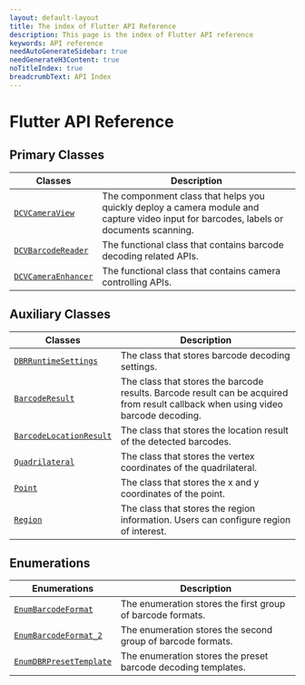 ```yaml
---
layout: default-layout
title: The index of Flutter API Reference
description: This page is the index of Flutter API reference
keywords: API reference
needAutoGenerateSidebar: true
needGenerateH3Content: true
noTitleIndex: true
breadcrumbText: API Index
---
```


# Flutter API Reference

## Primary Classes

| Classes | Description |
| ------- | ----------- |
| [`DCVCameraView`](camera-view.md) | The componment class that helps you quickly deploy a camera module and capture video input for barcodes, labels or documents scanning. |
| [`DCVBarcodeReader`](barcode-reader.md) | The functional class that contains barcode decoding related APIs. |
| [`DCVCameraEnhancer`](camera-enhancer.md) | The functional class that contains camera controlling APIs. |

## Auxiliary Classes

| Classes | Description |
| ---------- | ----------- |
| [`DBRRuntimeSettings`](class-dbr-runtime-settings.md) | The class that stores barcode decoding settings. |
| [`BarcodeResult`](class-barcode-result.md) | The class that stores the barcode results. Barcode result can be acquired from result callback when using video barcode decoding. |
| [`BarcodeLocationResult`](class-barcode-location-result.md) | The class that stores the location result of the detected barcodes. |
| [`Quadrilateral`](class-quadrilateral.md) | The class that stores the vertex coordinates of the quadrilateral.|
| [`Point`](class-point.md) | The class that stores the x and y coordinates of the point. |
| [`Region`](class-region.md) | The class that stores the region information. Users can configure region of interest. |

## Enumerations

| Enumerations | Description |
| ------------ | ----------- |
| [`EnumBarcodeFormat`](enum-barcode-format.md) | The enumeration stores the first group of barcode formats. |
| [`EnumBarcodeFormat_2`](enum-barcode-format2.md) | The enumeration stores the second group of barcode formats. |
| [`EnumDBRPresetTemplate`](enum-dbr-preset-template.md) | The enumeration stores the preset barcode decoding templates. |
